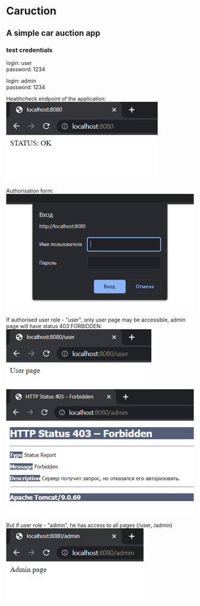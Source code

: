 # Caruction
<h2>A simple car auction app</h2>

<h3>test credentials</h3>

login: user </br>
password: 1234

login: admin </br>
password: 1234

Healthcheck endpoint of the application:</br>
![healthcheck](src/main/resources/attachments/healthcheck.png)

Authorisation form:</br>
![authForm](src/main/resources/attachments/authForm.png)

If authorised user role - "user", only user page may be accessible, admin page will have status 403 FORBIDDEN:</br>
![userPage](src/main/resources/attachments/userPage.png)
![adminPageForbidden](src/main/resources/attachments/adminPageFail.png)

But if user role - "admin", he has access to all pages (/user, /admin)
![adminPage](src/main/resources/attachments/adminPage.png)
